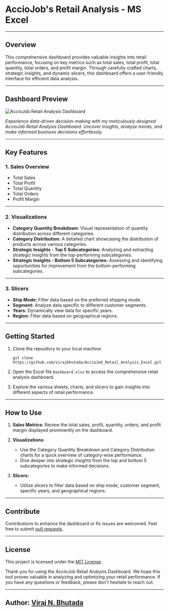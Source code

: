 # AccioJob's Retail Analysis - MS Excel

---

## Overview

This comprehensive dashboard provides valuable insights into retail performance, focusing on key metrics such as total sales, total profit, total quantity, total orders, and profit margin. Through carefully crafted charts, strategic insights, and dynamic slicers, this dashboard offers a user-friendly interface for efficient data analysis.

---

## Dashboard Preview

![AccioJob Retail Analysis Dashboard](https://github.com/virajbhutada/AccioJob_Retail_Analysis_Excel/assets/143819712/8275a8f8-08b4-483f-8f3b-7273f399d01c)

*Experience data-driven decision-making with my meticulously designed AccioJob Retail Analysis Dashboard. Uncover insights, analyze trends, and make informed business decisions effortlessly.*

---

## Key Features

### 1. Sales Overview
   - Total Sales
   - Total Profit
   - Total Quantity
   - Total Orders
   - Profit Margin

---

### 2. Visualizations
   - **Category Quantity Breakdown:** Visual representation of quantity distribution across different categories.
   - **Category Distribution:** A detailed chart showcasing the distribution of products across various categories.
   - **Strategic Insights - Top 5 Subcategories:** Analyzing and extracting strategic insights from the top-performing subcategories.
   - **Strategic Insights - Bottom 5 Subcategories:** Assessing and identifying opportunities for improvement from the bottom-performing subcategories.

---

### 3. Slicers
   - **Ship Mode:** Filter data based on the preferred shipping mode.
   - **Segment:** Analyze data specific to different customer segments.
   - **Years:** Dynamically view data for specific years.
   - **Region:** Filter data based on geographical regions.

---

## Getting Started

1. Clone the repository to your local machine.
   ```
   git clone https://github.com/virajbhutada/AccioJob_Retail_Analysis_Excel.git
   ```

2. Open the Excel file `Dashboard.xlsx` to access the comprehensive retail analysis dashboard.

3. Explore the various sheets, charts, and slicers to gain insights into different aspects of retail performance.

---

## How to Use

1. **Sales Metrics:** Review the total sales, profit, quantity, orders, and profit margin displayed prominently on the dashboard.
   
2. **Visualizations:**
   - Use the Category Quantity Breakdown and Category Distribution charts for a quick overview of category-wise performance.
   - Dive deeper into strategic insights from the top and bottom 5 subcategories to make informed decisions.

3. **Slicers:**
   - Utilize slicers to filter data based on ship mode, customer segment, specific years, and geographical regions.

---

## Contribute

Contributions to enhance the dashboard or fix issues are welcomed. Feel free to submit [pull requests](https://github.com/virajbhutada/AccioJob_Retail_Analysis_Excel/pulls).

---

## License

This project is licensed under the [MIT License](LICENSE).

Thank you for using the AccioJob Retail Analysis Dashboard. We hope this tool proves valuable in analyzing and optimizing your retail performance. If you have any questions or feedback, please don't hesitate to reach out.

---

## Author: [Viraj N. Bhutada](https://www.linkedin.com/in/virajnbhutada24/)
